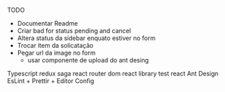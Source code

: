 TODO

- Documentar Readme
- Criar bad for status pending and cancel
- Altera status da sidebar enquato estiver no form
- Trocar item da solicatação
- Pegar url da image no form
    - usar componente de upload do ant desing


Typescript
redux saga
react router dom
react library test
react Ant Design
EsLint + Prettir + Editor Config
